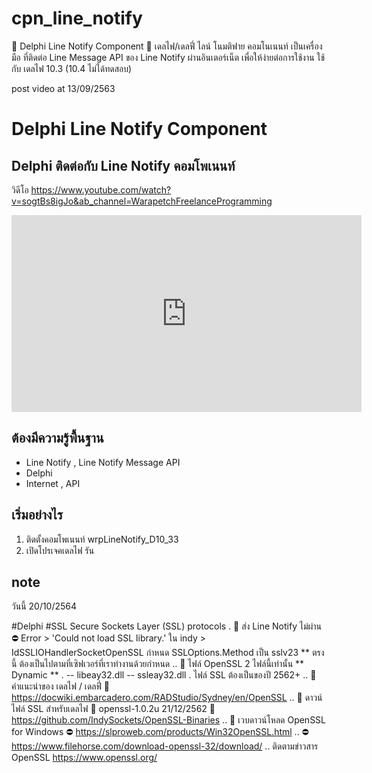 # cpn_line_notify
🔷 Delphi Line Notify Component
🔷 เดลไฟ/เดลฟี่ ไลน์ โนมติฟาย คอมโนเนนท์
เป็นเครื่องมือ ที่ติดต่อ Line Message API ของ Line Notify
ผ่านอินเตอร์เน็ต เพื่อให้ง่ายต่อการใช้งาน
ใช้กับ เดลไฟ 10.3 (10.4 ไม่ได้ทดสอบ) 

post video at 13/09/2563
# Delphi  Line Notify Component
##  Delphi ติดต่อกับ Line Notify คอมโพเนนท์

วิดีโอ
    https://www.youtube.com/watch?v=sogtBs8igJo&ab_channel=WarapetchFreelanceProgramming

<!-- Corresponsing iframe markup copied from youtube embed of the corresponding video -->
<iframe width="560" height="315" src="https://www.youtube.com/watch?v=sogtBs8igJo/0.jpg" 
frameborder="0" allow="accelerometer; autoplay; encrypted-media; gyroscope; picture-in-picture" allowfullscreen></iframe>

## ต้องมีความรู้พื้นฐาน
- Line Notify , Line Notify Message API
- Delphi
- Internet , API

## เริ่มอย่างไร
1. ติดตั้งคอมโพเนนท์ wrpLineNotify_D10_33
2. เปิดโปรเจคเดลไฟ  รัน


## note
วันนี้ 20/10/2564



#Delphi #SSL  Secure Sockets Layer (SSL) protocols
.
📌 ส่ง Line Notify ไม่ผ่าน 
⛔ Error > 'Could not load SSL library.'
ใน indy > IdSSLIOHandlerSocketOpenSSL
กำหนด SSLOptions.Method เป็น sslv23
** ตรงนี้ ต้องเป็นไปตามที่เซิฟเวอร์ที่เราทำงานด้วยกำหนด
..
📌 ไฟล์ OpenSSL 2 ไฟล์นี้เท่านั้น
** Dynamic **
.
-- libeay32.dll
-- ssleay32.dll
.
ไฟล์ SSL ต้องเป็นของปี 2562+
..
📌 คำแนะนำของ เดลไฟ / เดลฟี่
🔷 https://docwiki.embarcadero.com/RADStudio/Sydney/en/OpenSSL
..
📌 ดาวน์ไฟล์ SSL สำหรับเดลไฟ
🔷 openssl-1.0.2u 21/12/2562
🔷 https://github.com/IndySockets/OpenSSL-Binaries
..
📌 เวบดาวน์โหลด OpenSSL for Windows 
⛔ https://slproweb.com/products/Win32OpenSSL.html
..
⛔ https://www.filehorse.com/download-openssl-32/download/
..
ติดตามข่าวสาร OpenSSL
https://www.openssl.org/

